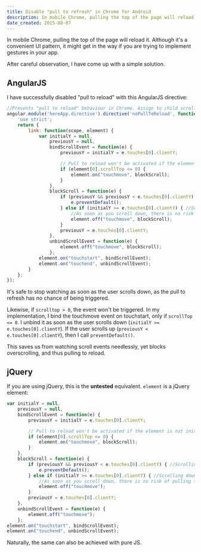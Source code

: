 ```yaml
---
title: Disable "pull to refresh" in Chrome for Android
description: In mobile Chrome, pulling the top of the page will reload it. Although it's a convenient UI pattern, it might get in the way. Here's how it can be disabled.
date_created: 2015-08-07
---
```


In mobile Chrome, pulling the top of the page will reload it. Although it's a convenient UI pattern, it might get in the way if you are trying to implement gestures in your app.

After careful observation, I have come up with a simple solution.

## AngularJS

I have successfully disabled "pull to reload" with this AngularJS directive:

```javascript
//Prevents "pull to reload" behaviour in Chrome. Assign to child scrollable elements.
angular.module('hereApp.directive').directive('noPullToReload', function() {
    'use strict';
    return {
        link: function(scope, element) {
            var initialY = null,
                previousY = null,
                bindScrollEvent = function(e) {
                    previousY = initialY = e.touches[0].clientY;

                    // Pull to reload won't be activated if the element is not initially at scrollTop === 0
                    if (element[0].scrollTop <= 0) {
                        element.on("touchmove", blockScroll);
                    }
                },
                blockScroll = function(e) {
                    if (previousY && previousY < e.touches[0].clientY) { //Scrolling up
                        e.preventDefault();
                    } else if (initialY >= e.touches[0].clientY) { //Scrolling down
                        //As soon as you scroll down, there is no risk of pulling to reload
                        element.off("touchmove", blockScroll);
                    }
                    previousY = e.touches[0].clientY;
                },
                unbindScrollEvent = function(e) {
                    element.off("touchmove", blockScroll);
                };
            element.on("touchstart", bindScrollEvent);
            element.on("touchend", unbindScrollEvent);
        }
    };
});
```

It's safe to stop watching as soon as the user scrolls down, as the pull to refresh has no chance of being triggered.

Likewise, if `scrolltop > 0`, the event won't be triggered. In my implementation, I bind the touchmove event on touchstart, only if `scrollTop <= 0`. I unbind it as soon as the user scrolls down (`initialY >= e.touches[0].clientY`). If the user scrolls up (`previousY < e.touches[0].clientY`), then I call `preventDefault()`.

This saves us from watching scroll events needlessly, yet blocks overscrolling, and thus pulling to reload.

## jQuery

If you are using jQuery, this is the **untested** equivalent. `element` is a jQuery element:

```javascript
var initialY = null,
    previousY = null,
    bindScrollEvent = function(e) {
        previousY = initialY = e.touches[0].clientY;

        // Pull to reload won't be activated if the element is not initially at scrollTop === 0
        if (element[0].scrollTop <= 0) {
            element.on("touchmove", blockScroll);
        }
    },
    blockScroll = function(e) {
        if (previousY && previousY < e.touches[0].clientY) { //Scrolling up
            e.preventDefault();
        } else if (initialY >= e.touches[0].clientY) { //Scrolling down
            //As soon as you scroll down, there is no risk of pulling to reload
            element.off("touchmove");
        }
        previousY = e.touches[0].clientY;
    },
    unbindScrollEvent = function(e) {
        element.off("touchmove");
    };
element.on("touchstart", bindScrollEvent);
element.on("touchend", unbindScrollEvent);
```

Naturally, the same can also be achieved with pure JS.

